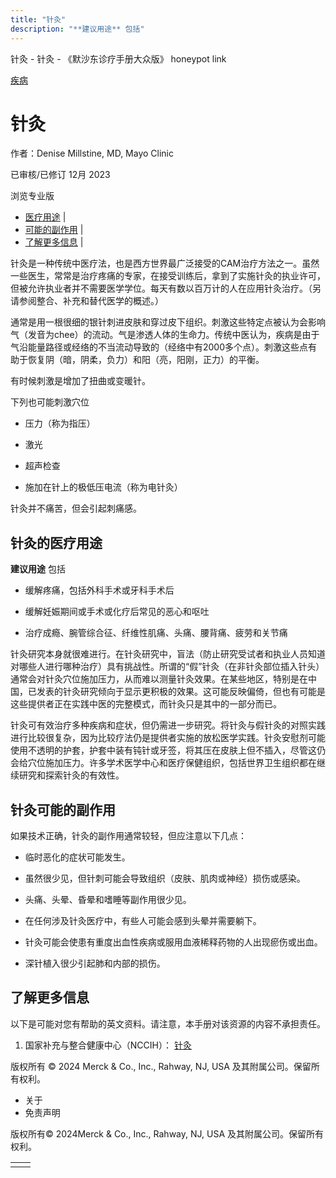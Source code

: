 ```yaml
---
title: "针灸"
description: "**建议用途** 包括"
---
```


﻿针灸 \- 针灸 \- 《默沙东诊疗手册大众版》 honeypot link



[疾病](https://www.merckmanuals.com/home/resourcespages/healthyliving_rel2.3)

# 针灸

作者：Denise Millstine, MD, Mayo Clinic

已审核/已修订 12月 2023

浏览专业版

- [医疗用途](#医疗用途_v87246452_zh) \|
- [可能的副作用](#可能的副作用_v87246465_zh) \|
- [了解更多信息](#了解更多信息_v42283728_zh) \|

针灸是一种传统中医疗法，也是西方世界最广泛接受的CAM治疗方法之一。虽然一些医生，常常是治疗疼痛的专家，在接受训练后，拿到了实施针灸的执业许可，但被允许执业者并不需要医学学位。每天有数以百万计的人在应用针灸治疗。（另请参阅整合、补充和替代医学的概述。）

通常是用一根很细的银针刺进皮肤和穿过皮下组织。刺激这些特定点被认为会影响气（发音为chee）的流动。气是渗透人体的生命力。传统中医认为，疾病是由于气沿能量路径或经络的不当流动导致的（经络中有2000多个点）。刺激这些点有助于恢复阴（暗，阴柔，负力）和阳（亮，阳刚，正力）的平衡。

有时候刺激是增加了扭曲或变暖针。

下列也可能刺激穴位

- 压力（称为指压）

- 激光

- 超声检查

- 施加在针上的极低压电流（称为电针灸）


针灸并不痛苦，但会引起刺痛感。

## 针灸的医疗用途

**建议用途** 包括

- 缓解疼痛，包括外科手术或牙科手术后

- 缓解妊娠期间或手术或化疗后常见的恶心和呕吐

- 治疗成瘾、腕管综合征、纤维性肌痛、头痛、腰背痛、疲劳和关节痛


针灸研究本身就很难进行。在针灸研究中，盲法（防止研究受试者和执业人员知道对哪些人进行哪种治疗）具有挑战性。所谓的“假”针灸（在非针灸部位插入针头）通常会对针灸穴位施加压力，从而难以测量针灸效果。在某些地区，特别是在中国，已发表的针灸研究倾向于显示更积极的效果。这可能反映偏倚，但也有可能是这些提供者正在实践中医的完整模式，而针灸只是其中的一部分而已。

针灸可有效治疗多种疾病和症状，但仍需进一步研究。将针灸与假针灸的对照实践进行比较很复杂，因为比较疗法仍是提供者实施的放松医学实践。针灸安慰剂可能使用不透明的护套，护套中装有钝针或牙签，将其压在皮肤上但不插入，尽管这仍会给穴位施加压力。许多学术医学中心和医疗保健组织，包括世界卫生组织都在继续研究和探索针灸的有效性。

## 针灸可能的副作用

如果技术正确，针灸的副作用通常较轻，但应注意以下几点：

- 临时恶化的症状可能发生。

- 虽然很少见，但针刺可能会导致组织（皮肤、肌肉或神经）损伤或感染。

- 头痛、头晕、昏晕和嗜睡等副作用很少见。

- 在任何涉及针灸医疗中，有些人可能会感到头晕并需要躺下。

- 针灸可能会使患有重度出血性疾病或服用血液稀释药物的人出现瘀伤或出血。

- 深针植入很少引起肺和内部的损伤。


## 了解更多信息

以下是可能对您有帮助的英文资料。请注意，本手册对该资源的内容不承担责任。

1. 国家补充与整合健康中心（NCCIH）： [针灸](http://nccih.nih.gov/health/acupuncture/introduction)




版权所有 © 2024
Merck & Co., Inc., Rahway, NJ, USA 及其附属公司。保留所有权利。

- 关于
- 免责声明

版权所有© 2024Merck & Co., Inc., Rahway, NJ, USA 及其附属公司。保留所有权利。

|     |     |
| --- | --- |
|  |  |